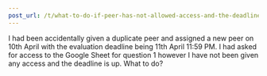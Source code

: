 ```yaml
---
post_url: /t/what-to-do-if-peer-has-not-allowed-access-and-the-deadline-is-over-for-peer-review-in-project-2/172471/1
---
```

I had been accidentally given a duplicate peer and assigned a new peer on 10th April with the evaluation deadline being 11th April 11:59 PM. I had asked for access to the Google Sheet for question 1 however I have not been given any access and the deadline is up. What to do?
